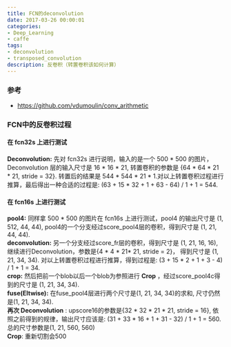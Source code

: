 ```yaml
---
title: FCN的deconvolution
date: 2017-03-26 00:00:01
categories:
- Deep_Learning
- caffe
tags:
- deconvolution
- transposed_convolution
description: 反卷积（转置卷积该如何计算）
---
```


### 参考  
* https://github.com/vdumoulin/conv_arithmetic  

### FCN中的反卷积过程  
#### 在 fcn32s 上进行测试
**Deconvolution:** 先对 fcn32s 进行说明，输入的是一个 500 * 500 的图片， Deconvolution 层的输入尺寸是 16 * 16 * 21, 转置卷积的参数是 {64 * 64 * 21 * 21, stride = 32}. 转置后的结果是 544 * 544 * 21 * 1.对以上转置卷积过程进行推算，最后得出一种合适的过程是: (63 + 15 * 32 + 1 + 63 - 64) / 1 + 1 = 544.  

#### 在 fcn16s 上进行测试  
**pool4:** 同样拿 500 * 500 的图片在 fcn16s 上进行测试，pool4 的输出尺寸是 (1, 512, 44, 44), pool4的一个分支经过score_pool4层的卷积，得到尺寸是 (1, 21, 44, 44).  
**deconvolution:** 另一个分支经过score_fr层的卷积，得到尺寸是 (1, 21, 16, 16), 继续进行Deconvolution，参数是{4 * 4 * 21* 21, stride = 2}， 得到尺寸是 (1, 21, 34, 34). 对以上转置卷积过程进行推算，得到过程是: (3 + 15 * 2 + 1 + 3 - 4) / 1 + 1 = 34.  
**crop:** 然后把前一个blob以后一个blob为参照进行 **Crop** ，经过score_pool4c得到的尺寸是 (1, 21, 34, 34).  
**fuse(Eltwise):** 在fuse_pool4层进行两个尺寸是(1, 21, 34, 34)的求和, 尺寸仍然是(1, 21, 34, 34).  
**再次 Deconvolution** : upscore16的参数是{32 * 32 * 21 * 21, stride = 16}, 依照之前得到的规律，输出尺寸应该是: (31 + 33 * 16 + 1 + 31 - 32) / 1 + 1 = 560.总的尺寸参数是(1, 21, 560, 560)  
**Crop**: 重新切割会500
